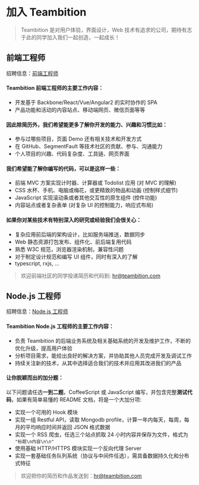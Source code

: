 
# 加入 Teambition

> Teambition 是对用户体验，界面设计，Web 技术有追求的公司，期待有志于此的同学加入我们一起创造，一起成长！

## 前端工程师

招聘信息：[前端工程师](https://www.teambition.com/careers/job/article?_id=565b001e57fb747c12df7ab1)

#### Teambition 前端工程师的主要工作内容：

* 开发基于 Backbone/React/Vue/Angular2 的实时协作的 SPA
* 产品功能和活动的内容站点、移动端网页、微信页面等等

#### 因此除简历外，我们希望能更多了解你开发的能力、兴趣和习惯比如：

* 参与过哪些项目，页面 Demo 还有相关技术和开发方式
* 在 GitHub、SegmentFault 等技术社区的贡献、参与、沟通能力
* 个人项目的兴趣、代码复杂度、工具链、网页界面

#### 我们希望能了解你编写的代码，可以是这样一些：

* 前端 MVC 方案实现计时器、计算器或 Todolist 应用 (对 MVC 的理解)
* CSS 水杯、手机、电脑或梅花，或更精致的物品和动画 (控制样式细节)
* JavaScript 实现滚动条或者其他交互性的原生组件 (控件功能)
* 内容站点或者复杂表单 (对复杂 UI 的控制能力，响应式布局)

#### 如果你对某些技术有特别深入的研究或经验我们会很关心：

* 复杂应用前后端的架构设计，比如服务端推送，数据同步
* Web 静态资源打包发布、组件化、前后端复用代码
* 熟悉 W3C 规范，浏览器渲染机制，兼容性问题
* 对于制定设计规范和编写 UI 组件，同时有深入的了解
* typescript, rxjs, ...

> 欢迎前端社区的同学投递简历和代码到: <hr@teambition.com>

## Node.js 工程师

招聘信息：[Node.js 工程师](https://www.teambition.com/careers/job/article?_id=565b03c057fb747c12df7ab2)

#### Teambition Node.js 工程师的主要工作内容：

* 负责 Teambition 的后端业务系统及相关基础系统的开发及维护工作，不断的优化升级，提高用户体验
* 分析项目需求，能给出良好的解决方案，并协助其他人员完成开发及调试工作
* 持续关注新的技术，从其中选择适合我们的技术并应用其改进我们的产品

#### 让你脱颖而出的加分题：

以下问题请任选**一到二题**，CoffeeScript 或 JavaScript 编写，并包含完整**测试代码**，如果有简单易懂的 README 文档，将是一个大加分项:

* 实现一个可用的 Hook 模块
* 实现一组 Restful API，读取 Mongodb profile，计算一年内每天，每周，每月的平均响应时间并返回 JSON 格式数据
* 实现一个 RSS 爬虫，任选三个站点抓取 24 小时内容并保存为文件，格式为 `"标题\n内容\n\n"`
* 使用基础 HTTP/HTTPS 模块实现一个反向代理 Server
* 实现一套基础任务队列系统（协议与中间件任选），需具备数据持久化和分布式特征

> 欢迎把你的简历和作品发送到：<hr@teambition.com>
